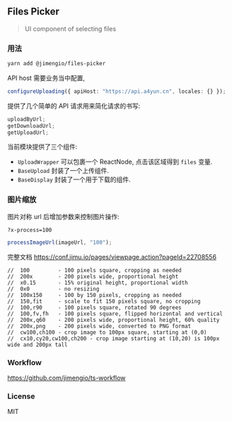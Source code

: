 ## Files Picker

> UI component of selecting files

### 用法

```bash
yarn add @jimengio/files-picker
```

API host 需要业务当中配置,

```ts
configureUploading({ apiHost: "https://api.a4yun.cn", locales: {} });
```

提供了几个简单的 API 请求用来简化请求的书写:

```js
uploadByUrl;
getDownloadUrl;
getUploadUrl;
```

当前模块提供了三个组件:

- `UploadWrapper` 可以包裹一个 ReactNode, 点击该区域得到 `files` 变量.
- `BaseUpload` 封装了一个上传组件.
- `BaseDisplay` 封装了一个用于下载的组件.

### 图片缩放

图片对称 url 后增加参数来控制图片操作:

```
?x-process=100
```

```js
processImageUrl(imageUrl, "100");
```

完整文档 https://conf.jimu.io/pages/viewpage.action?pageId=22708556

```
//  100         - 100 pixels square, cropping as needed
//  200x        - 200 pixels wide, proportional height
//  x0.15       - 15% original height, proportional width
//  0x0         - no resizing
//  100x150     - 100 by 150 pixels, cropping as needed
//  150,fit     - scale to fit 150 pixels square, no cropping
//  100,r90     - 100 pixels square, rotated 90 degrees
//  100,fv,fh   - 100 pixels square, flipped horizontal and vertical
//  200x,q60    - 200 pixels wide, proportional height, 60% quality
//  200x,png    - 200 pixels wide, converted to PNG format
//  cw100,ch100 - crop image to 100px square, starting at (0,0)
//  cx10,cy20,cw100,ch200 - crop image starting at (10,20) is 100px wide and 200px tall
```

### Workflow

https://github.com/jimengio/ts-workflow

### License

MIT
